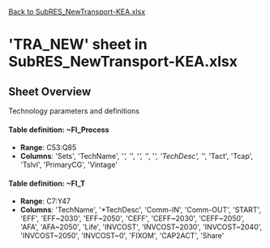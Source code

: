 [Back to SubRES_NewTransport-KEA.xlsx](README.md)

# 'TRA_NEW' sheet in SubRES_NewTransport-KEA.xlsx

## Sheet Overview

Technology parameters and definitions

#### Table definition: ~FI_Process
- **Range**: C53:Q85
- **Columns**: 'Sets', 'TechName', '*', '*', '*', '*', '*', 'TechDesc', '*', 'Tact', 'Tcap', 'Tslvl', 'PrimaryCG', 'Vintage'

#### Table definition: ~FI_T
- **Range**: C7:Y47
- **Columns**: 'TechName', '*TechDesc', 'Comm-IN', 'Comm-OUT', 'START', 'EFF', 'EFF~2030', 'EFF~2050', 'CEFF', 'CEFF~2030', 'CEFF~2050', 'AFA', 'AFA~2050', 'Life', 'INVCOST', 'INVCOST~2030', 'INVCOST~2040', 'INVCOST~2050', 'INVCOST~0', 'FIXOM', 'CAP2ACT', 'Share'

